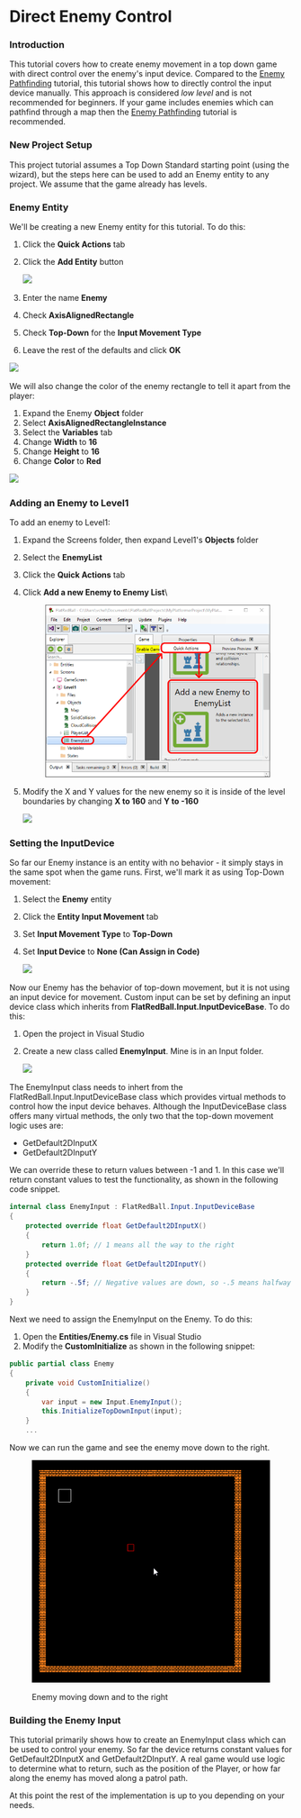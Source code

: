 # Direct Enemy Control

### Introduction

This tutorial covers how to create enemy movement in a top down game with direct control over the enemy's input device. Compared to the [Enemy Pathfinding](enemy-pathfinding.md) tutorial, this tutorial shows how to directly control the input device manually. This approach is considered _low level_ and is not recommended for beginners. If your game includes enemies which can pathfind through a map then the [Enemy Pathfinding](enemy-pathfinding.md) tutorial is recommended.

### New Project Setup

This project tutorial assumes a Top Down Standard starting point (using the wizard), but the steps here can be used to add an Enemy entity to any project. We assume that the game already has levels.

### Enemy Entity

We'll be creating a new Enemy entity for this tutorial. To do this:

1. Click the **Quick Actions** tab
2.  Click the **Add Entity** button

    ![](../../../media/2022-03-img\_6230b5fde30ba.png)
3. Enter the name **Enemy**
4. Check **AxisAlignedRectangle**
5. Check **Top-Down** for the **Input Movement Type**
6. Leave the rest of the defaults and click **OK**

![](../../../media/2022-03-img\_6230b8a8de03d.png)

We will also change the color of the enemy rectangle to tell it apart from the player:

1. Expand the Enemy **Object** folder
2. Select **AxisAlignedRectangleInstance**
3. Select the **Variables** tab
4. Change **Width** to **16**
5. Change **Height** to **16**
6. Change **Color** to **Red**

![](../../../media/2022-03-img\_6230b9313ef12.png)

### Adding an Enemy to Level1

To add an enemy to Level1:

1. Expand the Screens folder, then expand Level1's **Objects** folder
2. Select the **EnemyList**
3. Click the **Quick Actions** tab
4.  Click **Add a new Enemy to Enemy List**\


    <figure><img src="../../../media/2022-03-img_6230b9bfbb45e.png" alt=""><figcaption></figcaption></figure>
5.  Modify the X and Y values for the new enemy so it is inside of the level boundaries by changing **X to 160** and **Y to -160**

    ![](../../../media/2022-03-img\_6230ba2a14f07.png)

### Setting the InputDevice

So far our Enemy instance is an entity with no behavior - it simply stays in the same spot when the game runs. First, we'll mark it as using Top-Down movement:

1. Select the **Enemy** entity
2. Click the **Entity Input Movement** tab
3. Set **Input Movement Type** to **Top-Down**
4.  Set **Input Device** to **None (Can Assign in Code)**

    ![](../../../media/2022-03-img\_6230bae6a419f.png)

Now our Enemy has the behavior of top-down movement, but it is not using an input device for movement. Custom input can be set by defining an input device class which inherits from **FlatRedBall.Input.InputDeviceBase**. To do this:

1. Open the project in Visual Studio
2.  Create a new class called **EnemyInput**. Mine is in an Input folder.

    ![](../../../media/2022-03-img\_6230bbff0fb59.png)

The EnemyInput class needs to inhert from the FlatRedBall.Input.InputDeviceBase class which provides virtual methods to control how the input device behaves. Although the InputDeviceBase class offers many virtual methods, the only two that the top-down movement logic uses are:

* GetDefault2DInputX
* GetDefault2DInputY

We can override these to return values between -1 and 1. In this case we'll return constant values to test the functionality, as shown in the following code snippet.

```csharp
internal class EnemyInput : FlatRedBall.Input.InputDeviceBase
{
    protected override float GetDefault2DInputX()
    {
        return 1.0f; // 1 means all the way to the right
    }
    protected override float GetDefault2DInputY()
    {
        return -.5f; // Negative values are down, so -.5 means halfway down
    }
}
```

Next we need to assign the EnemyInput on the Enemy. To do this:

1. Open the **Entities/Enemy.cs** file in Visual Studio
2. Modify the **CustomInitialize** as shown in the following snippet:

```csharp
public partial class Enemy
{
    private void CustomInitialize()
    {
        var input = new Input.EnemyInput();
        this.InitializeTopDownInput(input);
    }
    ...
```

Now we can run the game and see the enemy move down to the right.

<figure><img src="../../../media/2022-03-15_10-27-50.gif" alt=""><figcaption><p>Enemy moving down and to the right</p></figcaption></figure>

### Building the Enemy Input

This tutorial primarily shows how to create an EnemyInput class which can be used to control your enemy. So far the device returns constant values for GetDefault2DInputX and GetDefault2DInputY. A real game would use logic to determine what to return, such as the position of the Player, or how far along the enemy has moved along a patrol path.

At this point the rest of the implementation is up to you depending on your needs.&#x20;
